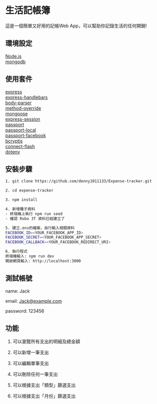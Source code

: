 # 生活記帳簿
這是一個簡單又好用的記帳Web App，可以幫助你記錄生活的任何開銷!

## 環境設定
[Node.js](https://nodejs.org/en/)   
[mongodb](https://www.mongodb.com/)

## 使用套件 
[express](https://expressjs.com/)   
[express-handlebars](https://www.npmjs.com/package/express-handlebars)   
[body-parser](https://www.npmjs.com/package/body-parser)   
[method-override](https://www.npmjs.com/package/method-override)   
[mongoose](https://mongoosejs.com/)   
[express-session](https://www.npmjs.com/package/express-session)   
[passport](http://www.passportjs.org/)   
[passport-local](http://www.passportjs.org/packages/passport-local/)   
[passport-facebook](http://www.passportjs.org/packages/passport-facebook/)   
[bcryptjs](https://www.npmjs.com/package/bcryptjs)   
[connect-flash](https://www.npmjs.com/package/connect-flash)   
[dotenv](https://www.npmjs.com/package/dotenv)
## 安裝步驟
```bash
1. git clone https://github.com/denny1011133/Expense-tracker.git
```
```bash
2. cd expense-tracker
```
```bash
3. npm install
```
```bash
4. 新增種子資料
- 終端機上執行 npm run seed
- 確認 Robo 3T 資料已經建立了
```
```bash
5. 建立.env的檔案，自行輸入相關資料
FACEBOOK_ID=<YOUR_FACEBOOK_APP_ID>
FACEBOOK_SECRET=<YOUR_FACEBOOK_APP_SECRET>
FACEBOOK_CALLBACK=<YOUR_FACEBOOK_REDIRECT_URI>
```
```bash
6. 執行程式
終端機輸入: npm run dev
開啟網頁輸入: http://localhost:3000
```
## 測試帳號
  name: Jack
  
  email: Jack@example.com
  
  password: 123456

## 功能
1. 可以瀏覽所有支出的明細及總金額

2. 可以新增一筆支出

3. 可以編輯單筆支出

4. 可以刪除任何一筆支出

5. 可以根據支出「類型」篩選支出

6. 可以根據支出「月份」篩選支出









